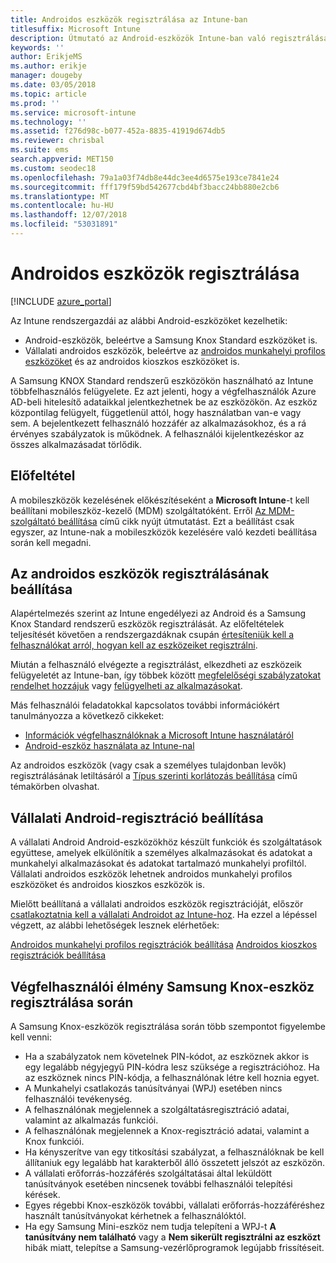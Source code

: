 ```yaml
---
title: Androidos eszközök regisztrálása az Intune-ban
titlesuffix: Microsoft Intune
description: Útmutató az Android-eszközök Intune-ban való regisztrálásához.
keywords: ''
author: ErikjeMS
ms.author: erikje
manager: dougeby
ms.date: 03/05/2018
ms.topic: article
ms.prod: ''
ms.service: microsoft-intune
ms.technology: ''
ms.assetid: f276d98c-b077-452a-8835-41919d674db5
ms.reviewer: chrisbal
ms.suite: ems
search.appverid: MET150
ms.custom: seodec18
ms.openlocfilehash: 79a1a03f74db8e44dc3ee4d6575e193ce7841e24
ms.sourcegitcommit: fff179f59bd542677cbd4bf3bacc24bb880e2cb6
ms.translationtype: MT
ms.contentlocale: hu-HU
ms.lasthandoff: 12/07/2018
ms.locfileid: "53031891"
---
```

# <a name="enroll-android-devices"></a>Androidos eszközök regisztrálása

[!INCLUDE [azure_portal](./includes/azure_portal.md)]

Az Intune rendszergazdái az alábbi Android-eszközöket kezelhetik:
- Android-eszközök, beleértve a Samsung Knox Standard eszközöket is.
- Vállalati androidos eszközök, beleértve az [androidos munkahelyi profilos eszközöket](#enable-enrollment-of-android-for-work-devices) és az androidos kioszkos eszközöket is.

A Samsung KNOX Standard rendszerű eszközökön használható az Intune többfelhasználós felügyelete. Ez azt jelenti, hogy a végfelhasználók Azure AD-beli hitelesítő adataikkal jelentkezhetnek be az eszközökön. Az eszköz központilag felügyelt, függetlenül attól, hogy használatban van-e vagy sem. A bejelentkezett felhasználó hozzáfér az alkalmazásokhoz, és a rá érvényes szabályzatok is működnek. A felhasználói kijelentkezéskor az összes alkalmazásadat törlődik.

## <a name="prerequisite"></a>Előfeltétel

A mobileszközök kezelésének előkészítéseként a **Microsoft Intune**-t kell beállítani mobileszköz-kezelő (MDM) szolgáltatóként. Erről [Az MDM-szolgáltató beállítása](mdm-authority-set.md) című cikk nyújt útmutatást. Ezt a beállítást csak egyszer, az Intune-nak a mobileszközök kezelésére való kezdeti beállítása során kell megadni.

## <a name="set-up-android-enrollment"></a>Az androidos eszközök regisztrálásának beállítása

Alapértelmezés szerint az Intune engedélyezi az Android és a Samsung Knox Standard rendszerű eszközök regisztrálását. Az előfeltételek teljesítését követően a rendszergazdáknak csupán [értesíteniük kell a felhasználókat arról, hogyan kell az eszközeiket regisztrálni](/intune-user-help/enroll-your-device-in-intune-android).

Miután a felhasználó elvégezte a regisztrálást, elkezdheti az eszközeik felügyeletét az Intune-ban, így többek között [megfelelőségi szabályzatokat rendelhet hozzájuk](compliance-policy-create-android.md) vagy [felügyelheti az alkalmazásokat](app-management.md).

Más felhasználói feladatokkal kapcsolatos további információkért tanulmányozza a következő cikkeket:

- [Információk végfelhasználóknak a Microsoft Intune használatáról](end-user-educate.md)
- [Android-eszköz használata az Intune-nal](https://docs.microsoft.com/intune-user-help/using-your-android-device-with-intune)

Az androidos eszközök (vagy csak a személyes tulajdonban levők) regisztrálásának letiltásáról a [Típus szerinti korlátozás beállítása](enrollment-restrictions-set.md) című témakörben olvashat.

## <a name="set-up-android-enterprise-enrollment"></a>Vállalati Android-regisztráció beállítása

A vállalati Android Android-eszközökhöz készült funkciók és szolgáltatások együttese, amelyek elkülönítik a személyes alkalmazásokat és adatokat a munkahelyi alkalmazásokat és adatokat tartalmazó munkahelyi profiltól. Vállalati androidos eszközök lehetnek androidos munkahelyi profilos eszközöket és androidos kioszkos eszközök is. 

Mielőtt beállítaná a vállalati androidos eszközök regisztrációját, először [csatlakoztatnia kell a vállalati Androidot az Intune-hoz](connect-intune-android-enterprise.md). Ha ezzel a lépéssel végzett, az alábbi lehetőségek lesznek elérhetőek:

[Androidos munkahelyi profilos regisztrációk beállítása](android-work-profile-enroll.md)
[Androidos kioszkos regisztrációk beállítása](android-kiosk-enroll.md)

## <a name="end-user-experience-when-enrolling-a-samsung-knox-device"></a>Végfelhasználói élmény Samsung Knox-eszköz regisztrálása során
A Samsung Knox-eszközök regisztrálása során több szempontot figyelembe kell venni:
-   Ha a szabályzatok nem követelnek PIN-kódot, az eszköznek akkor is egy legalább négyjegyű PIN-kódra lesz szüksége a regisztrációhoz. Ha az eszköznek nincs PIN-kódja, a felhasználónak létre kell hoznia egyet.
-   A Munkahelyi csatlakozás tanúsítványai (WPJ) esetében nincs felhasználói tevékenység.
-   A felhasználónak megjelennek a szolgáltatásregisztráció adatai, valamint az alkalmazás funkciói.
-   A felhasználónak megjelennek a Knox-regisztráció adatai, valamint a Knox funkciói.
-   Ha kényszerítve van egy titkosítási szabályzat, a felhasználóknak be kell állítaniuk egy legalább hat karakterből álló összetett jelszót az eszközön.
-   A vállalati erőforrás-hozzáférés szolgáltatásai által leküldött tanúsítványok esetében nincsenek további felhasználói telepítési kérések.
- Egyes régebbi Knox-eszközök további, vállalati erőforrás-hozzáféréshez használt tanúsítványokat kérhetnek a felhasználóktól.
- Ha egy Samsung Mini-eszköz nem tudja telepíteni a WPJ-t **A tanúsítvány nem található** vagy a **Nem sikerült regisztrálni az eszközt** hibák miatt, telepítse a Samsung-vezérlőprogramok legújabb frissítéseit.
